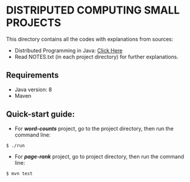 # DISTRIPUTED COMPUTING SMALL PROJECTS
This directory contains all the codes with explanations from sources:
- Distributed Programming in Java: [Click Here](https://www.coursera.org/learn/distributed-programming-in-java)
- Read NOTES.txt (in each project directory) for further explanations.

## Requirements
- Java version: 8
- Maven

## Quick-start guide:
- For _**word-counts**_ project, go to the project directory, then run the command line:

```
$ ./run
```

- For _**page-rank**_ project, go to project directory, then run the command line:

```
$ mvn test
```
